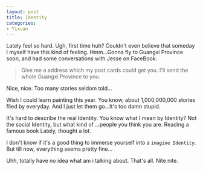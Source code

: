 ```yaml
---
layout: post
title: Identity
categories:
- Yixuan
---
```


Lately feel so hard. Ugh, first time huh? Couldn't even believe that someday I  myself have this kind of feeling. Hmm...Gonna fly to Guangxi Province soon, and had some conversations with Jesse on FaceBook.

> Give me a address which my post cards could get you. I'll send the whole Guangxi Province to you.

Nice, nice. Too many stories seldom told...

Wish I could learn painting this year. You know, about 1,000,000,000 stories flied by everyday. And I just let them go...It's too damn stupid.

It's hard to describe the real Identity. You know what I mean by Identity? Not the social Identity, but what kind of ...people you think you are. Reading a famous book Lately, thought a lot.

I don't know if it's a good thing to immerse yourself into a `imagine Identity`. But till now, everything seems pretty fine...

Uhh, totally have no idea what am i talking about. That's all. Nite nite.
